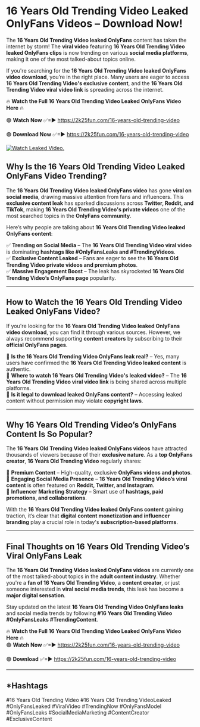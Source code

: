 # 16 Years Old Trending Video Leaked OnlyFans Videos – Download Now!

The **16 Years Old Trending Video leaked OnlyFans** content has taken the internet by storm! The **viral video** featuring **16 Years Old Trending Video leaked OnlyFans clips** is now trending on various **social media platforms**, making it one of the most talked-about topics online.  

If you're searching for the **16 Years Old Trending Video leaked OnlyFans video download**, you’re in the right place. Many users are eager to access **16 Years Old Trending Video's exclusive content**, and the **16 Years Old Trending Video viral video link** is spreading across the internet.  

🔥 **Watch the Full 16 Years Old Trending Video Leaked OnlyFans Video Here** 🔥  

🟢 **Watch Now** ✅=► https://2k25fun.com/16-years-old-trending-video

🟢 **Download Now** ✅=► https://2k25fun.com/16-years-old-trending-video

[![Watch Leaked Video.](https://miro.medium.com/v2/resize:fit:828/format:webp/1*cilzJN44JGOrTw9NJCrNHA.gif "Watch Leaked Video")](https://2k25fun.com/16-years-old-trending-video)

## **Why Is the 16 Years Old Trending Video Leaked OnlyFans Video Trending?**  

The **16 Years Old Trending Video leaked OnlyFans video** has gone **viral on social media**, drawing massive attention from fans and influencers. This **exclusive content leak** has sparked discussions across **Twitter, Reddit, and TikTok**, making **16 Years Old Trending Video's private videos** one of the most searched topics in the **OnlyFans community**.  

Here’s why people are talking about **16 Years Old Trending Video leaked OnlyFans content**:  

✅ **Trending on Social Media** – The **16 Years Old Trending Video viral video** is dominating **hashtags like #OnlyFansLeaks and #TrendingVideos**.  
✅ **Exclusive Content Leaked** – Fans are eager to see the **16 Years Old Trending Video private videos and premium photos**.  
✅ **Massive Engagement Boost** – The leak has skyrocketed **16 Years Old Trending Video’s OnlyFans page** popularity.  

---

## **How to Watch the 16 Years Old Trending Video Leaked OnlyFans Video?**  

If you're looking for the **16 Years Old Trending Video leaked OnlyFans video download**, you can find it through various sources. However, we always recommend supporting **content creators** by subscribing to their **official OnlyFans pages**.  

🔹 **Is the 16 Years Old Trending Video OnlyFans leak real?** – Yes, many users have confirmed the **16 Years Old Trending Video leaked content** is authentic.  
🔹 **Where to watch 16 Years Old Trending Video's leaked video?** – The **16 Years Old Trending Video viral video link** is being shared across multiple platforms.  
🔹 **Is it legal to download leaked OnlyFans content?** – Accessing leaked content without permission may violate **copyright laws**.  

---

## **Why 16 Years Old Trending Video’s OnlyFans Content Is So Popular?**  

The **16 Years Old Trending Video leaked OnlyFans videos** have attracted thousands of viewers because of their **exclusive nature**. As a **top OnlyFans creator**, **16 Years Old Trending Video** regularly shares:  

📌 **Premium Content** – High-quality, exclusive **OnlyFans videos and photos**.  
📌 **Engaging Social Media Presence** – **16 Years Old Trending Video’s viral content** is often featured on **Reddit, Twitter, and Instagram**.  
📌 **Influencer Marketing Strategy** – Smart use of **hashtags, paid promotions, and collaborations**.  

With the **16 Years Old Trending Video leaked OnlyFans content** gaining traction, it’s clear that **digital content monetization and influencer branding** play a crucial role in today's **subscription-based platforms**.  

---

## **Final Thoughts on 16 Years Old Trending Video’s Viral OnlyFans Leak**  

The **16 Years Old Trending Video leaked OnlyFans videos** are currently one of the most talked-about topics in the **adult content industry**. Whether you're a **fan of 16 Years Old Trending Video**, a **content creator**, or just someone interested in **viral social media trends**, this leak has become a **major digital sensation**.  

Stay updated on the latest **16 Years Old Trending Video OnlyFans leaks** and social media trends by following **#16 Years Old Trending Video #OnlyFansLeaks #TrendingContent**.  

🔥 **Watch the Full 16 Years Old Trending Video Leaked OnlyFans Video Here** 🔥  
🟢 **Watch Now** ✅=► https://2k25fun.com/16-years-old-trending-video

🟢 **Download** ✅=► https://2k25fun.com/16-years-old-trending-video

---

## *Hashtags
#16 Years Old Trending Video #16 Years Old Trending VideoLeaked #OnlyFansLeaked #ViralVideo #TrendingNow #OnlyFansModel #OnlyFansLeaks #SocialMediaMarketing #ContentCreator #ExclusiveContent  